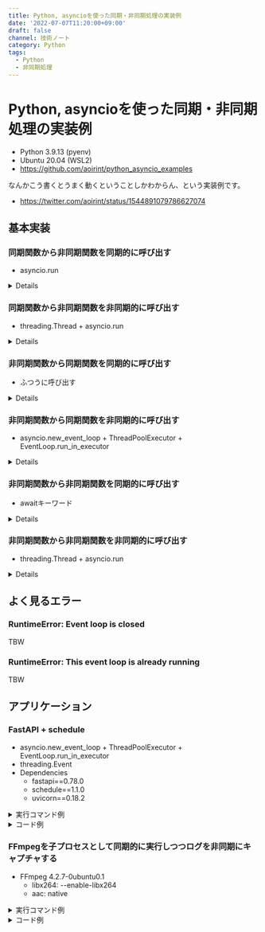 ```yaml
---
title: Python, asyncioを使った同期・非同期処理の実装例
date: '2022-07-07T11:20:00+09:00'
draft: false
channel: 技術ノート
category: Python
tags:
  - Python
  - 非同期処理
---
```

# Python, asyncioを使った同期・非同期処理の実装例

- Python 3.9.13 (pyenv)
- Ubuntu 20.04 (WSL2)
- <https://github.com/aoirint/python_asyncio_examples>

なんかこう書くとうまく動くということしかわからん、という実装例です。

- <https://twitter.com/aoirint/status/1544891079786627074>

## 基本実装

### 同期関数から非同期関数を同期的に呼び出す
- asyncio.run

<details>

```python
import asyncio
import time

def main():
  async def func():
    await asyncio.sleep(3)
    print('func exited') # 1

  asyncio.run(func())

  time.sleep(1)
  print('main exited') # 2

main()

print('exited') # 3
```

</details>

### 同期関数から非同期関数を非同期的に呼び出す
- threading.Thread + asyncio.run

<details>

```python
import asyncio
from concurrent.futures import ThreadPoolExecutor
import threading
import time

def main():
  async def func():
    await asyncio.sleep(3)
    print('func exited') # 3

  thread = threading.Thread(target=lambda: asyncio.run(func()))
  thread.start()

  time.sleep(1)
  print('main exited') # 1

main()

print('exited') # 2
```

</details>

### 非同期関数から同期関数を同期的に呼び出す
- ふつうに呼び出す

<details>

```python
import asyncio
import time

async def main():
  def func():
    time.sleep(3)
    print('func exited') # 1

  func()

  await asyncio.sleep(1)
  print('main exited') # 2

asyncio.run(main())

print('exited') # 3
```

</details>

### 非同期関数から同期関数を非同期的に呼び出す
- asyncio.new_event_loop + ThreadPoolExecutor + EventLoop.run_in_executor

<details>

```python
import asyncio
from concurrent.futures import ThreadPoolExecutor
import time

async def main():
  def func():
    time.sleep(3)
    print('func exited') # 3

  loop = asyncio.new_event_loop()
  executor = ThreadPoolExecutor()
  loop.run_in_executor(executor, func)

  await asyncio.sleep(1)
  print('main exited') # 1

asyncio.run(main())

print('exited') # 2
```

</details>

### 非同期関数から非同期関数を同期的に呼び出す
- awaitキーワード

<details>

```python
import asyncio

async def main():
  async def func():
    await asyncio.sleep(3)
    print('func exited') # 1

  await func()

  await asyncio.sleep(1)
  print('main exited') # 2

asyncio.run(main())

print('exited') # 3
```

</details>

### 非同期関数から非同期関数を非同期的に呼び出す
- threading.Thread + asyncio.run

<details>

```python
import asyncio
import threading

async def main():
  async def func():
    await asyncio.sleep(3)
    print('func exited') # 3

  thread = threading.Thread(target=lambda: asyncio.run(func()))
  thread.start()

  await asyncio.sleep(1)
  print('main exited') # 1

asyncio.run(main())

print('exited') # 2
```

</details>


## よく見るエラー

### RuntimeError: Event loop is closed
TBW

### RuntimeError: This event loop is already running
TBW


## アプリケーション

### FastAPI + schedule
- asyncio.new_event_loop + ThreadPoolExecutor + EventLoop.run_in_executor
- threading.Event
- Dependencies
  - fastapi==0.78.0
  - schedule==1.1.0
  - uvicorn==0.18.2

<details>
<summary>実行コマンド例</summary>

```shell
uvicorn fastapi_schedule:app
```

</details>

<details>
<summary>コード例</summary>

```python
import time
import threading
import asyncio
from concurrent.futures import ThreadPoolExecutor
import schedule
from fastapi import FastAPI

app = FastAPI()
schedule_event = threading.Event()

@app.on_event('startup')
async def startup_schedule():
  loop = asyncio.new_event_loop()
  executor = ThreadPoolExecutor()

  def loop_schedule(event):
    while True:
      if event.is_set():
        break
      schedule.run_pending()
      time.sleep(1)

    print('run all existing scheduled jobs')
    schedule.run_all()

    print('exit schedule')

  loop.run_in_executor(executor, loop_schedule, schedule_event)

  schedule.every(1).second.do(lambda: print('tick'))

@app.on_event('shutdown')
async def shutdown_schedule():
  schedule_event.set()
```

</details>


### FFmpegを子プロセスとして同期的に実行しつつログを非同期にキャプチャする
- FFmpeg 4.2.7-0ubuntu0.1
  - libx264: --enable-libx264
  - aac: native

<details>
<summary>実行コマンド例</summary>

```shell
python3 ffmpeg_async.py a.mp4 b.mp4
```

</details>

<details>
<summary>コード例</summary>

```python
from asyncio import create_subprocess_exec
import asyncio
from concurrent.futures import ThreadPoolExecutor
from pathlib import Path
import tempfile
import time

async def main(
  input_video_path: Path,
  output_video_path: Path,
):
  output_video_path.parent.mkdir(exist_ok=True, parents=True)

  vcodec: str = 'libx264'
  acodec: str = 'aac'

  report_tempfile = tempfile.NamedTemporaryFile(mode='w+', encoding='utf-8')
  report_loglevel = 32 # 32: info, 48: debug
  report = f'file={report_tempfile.name}:level={report_loglevel}'

  command = [
    'ffmpeg',
    '-nostdin',
    '-i',
    str(input_video_path),
    '-vcodec',
    vcodec,
    '-acodec',
    acodec,
    '-map',
    '0',
    '-report',
    str(output_video_path),
  ]

  proc = await create_subprocess_exec(
    command[0],
    *command[1:],
    env={
      'FFREPORT': report,
    },
  )

  loop = asyncio.new_event_loop()
  executor = ThreadPoolExecutor()

  report_lines = []
  def read_report(report_file):
    report_file.seek(0)
    while True:
        line = report_file.readline()
        if len(line) == 0: # EOF
          if proc.returncode is not None: # process closed and EOF
            break
          time.sleep(0.1)
          continue # for next line written
        if line.endswith('\n'):
          line = line[:-1] # strip linebreak
        report_lines.append(line)
        print(f'REPORT: {line}', flush=True)
    print('report closed') # closed when process exited

  loop.run_in_executor(executor, read_report, report_tempfile)

  returncode = await proc.wait()
  # stdout, stderr may be not closed
  print(f'exited {returncode}')

  # here, report_lines: ffmpeg log

if __name__ == '__main__':
  import argparse
  parser = argparse.ArgumentParser()
  parser.add_argument('input', type=str)
  parser.add_argument('output', type=str)
  args = parser.parse_args()

  input_video_path = Path(args.input)
  output_video_path = Path(args.output)

  asyncio.run(main(
    input_video_path=input_video_path,
    output_video_path=output_video_path,
  ))
```

</details>
